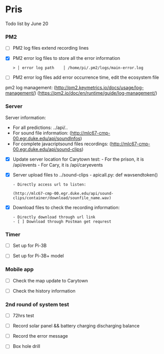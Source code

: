 # Pris

Todo list by June 20 
### PM2  
- [ ] PM2 log files extend recording lines 

- [x] PM2 error log files to store all the error information

      > │ error log path    │ /home/pi/.pm2/logs/main-error.log

- [ ] PM2 error log files add error occurrence time, edit the ecosystem file 

pm2 log management: (http://pm2.keymetrics.io/docs/usage/log-management/)
(https://pm2.io/doc/en/runtime/guide/log-management/)


### Server 
Server information: 

- For all predictions: ../api/..
- For sound file information: (http://mlc67-cmp-00.egr.duke.edu/api/soundInfos)
- For complete javacriptsound files recordings: (http://mlc67-cmp-00.egr.duke.edu/api/sound-clips) 

- [x] Update server location for Carytown test: 
      - For the prison, it is /api/events
      - For Cary, it is /api/caryevents
      
- [x] Server upload files to ../sound-clips
      - apicall.py: def wavsendtoken()
      
      - Directly access url to listen: 
      
      (http://mlc67-cmp-00.egr.duke.edu/api/sound-clips/container/download/sounfile_name.wav)

- [x] Download files to check the recording information: 

      - Directly download through url link 
      - [ ] Download through Postman get requrest 

### Timer 
- [ ] Set up for Pi-3B

- [ ] Set up for Pi-3B+ model 

### Mobile app 
- [ ] Check the map update to Carytown

- [ ] Check the history information 

### 2nd round of system test 
- [ ] 72hrs test 

- [ ] Record solar panel && battery charging discharging balance 

- [ ] Record the error message 

- [ ] Box hole drill
